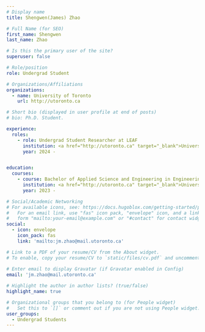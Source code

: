 ```yaml
---
# Display name
title: Shengwen(James) Zhao

# Full Name (for SEO)
first_name: Shengwen
last_name: Zhao

# Is this the primary user of the site?
superuser: false

# Role/position
role: Undergrad Student

# Organizations/Affiliations
organizations:
  - name: University of Toronto
    url: http://utoronto.ca

# Short bio (displayed in user profile at end of posts)
# bio: Ph.D. Student.

experience:
  roles:
    - role: Undergrad Student Researcher at LEAF
      institution: <a href="http://utoronto.ca" target="_blank">University of Toronto</a>
      year: 2024 -


education:
  courses:
    - course: Bachelor of Applied Science and Engineering in Engineering Science
      institution: <a href="http://utoronto.ca" target="_blank">University of Toronto</a>
      year: 2023 - 

# Social/Academic Networking
# For available icons, see: https://docs.hugoblox.com/getting-started/page-builder/#icons
#   For an email link, use "fas" icon pack, "envelope" icon, and a link in the
#   form "mailto:your-email@example.com" or "#contact" for contact widget.
social:
  - icon: envelope
    icon_pack: fas
    link: 'mailto:jm.zhao@mail.utoronto.ca'

# Link to a PDF of your resume/CV from the About widget.
# To enable, copy your resume/CV to `static/files/cv.pdf` and uncomment the lines below.
  
# Enter email to display Gravatar (if Gravatar enabled in Config)
email: 'jm.zhao@mail.utoronto.ca'

# Highlight the author in author lists? (true/false)
highlight_name: true

# Organizational groups that you belong to (for People widget)
#   Set this to `[]` or comment out if you are not using People widget.
user_groups:
  - Undergrad Students
---
```

<div>
</div>
